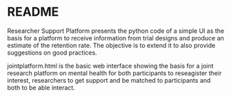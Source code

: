 # README

Researcher Support Platform presents the python code of a simple UI as the basis for a platform to receive information from trial designs and produce an estimate of the retention rate. The objective is to extend it to also provide suggestions on good practices.

jointplatform.html is the basic web interface showing the basis for a joint research platform on mental health for both participants  to reseagister their interest, researchers to get support and be matched to participants and both to be able interact.


